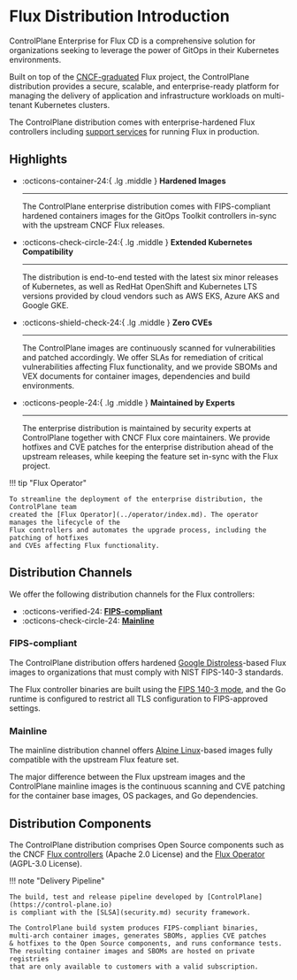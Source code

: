 # Flux Distribution Introduction

ControlPlane Enterprise for Flux CD is a comprehensive solution for organizations seeking
to leverage the power of GitOps in their Kubernetes environments.

Built on top of the [CNCF-graduated](https://www.cncf.io/projects/flux/) Flux project,
the ControlPlane distribution provides a secure, scalable, and enterprise-ready platform
for managing the delivery of application and infrastructure workloads on
multi-tenant Kubernetes clusters.

The ControlPlane distribution comes with enterprise-hardened Flux controllers including
[support services](../pricing) for running Flux in production.

## Highlights

<div class="grid cards" markdown>

-   :octicons-container-24:{ .lg .middle } __Hardened Images__

    ---
    The ControlPlane enterprise distribution comes with FIPS-compliant hardened containers images
    for the GitOps Toolkit controllers in-sync with the upstream CNCF Flux releases.

-   :octicons-check-circle-24:{ .lg .middle } __Extended Kubernetes Compatibility__

    ---
    The distribution is end-to-end tested with the latest six minor releases of Kubernetes,
    as well as RedHat OpenShift and Kubernetes LTS versions provided by cloud vendors
    such as AWS EKS, Azure AKS and Google GKE.

-   :octicons-shield-check-24:{ .lg .middle } __Zero CVEs__

    ---
    The ControlPlane images are continuously scanned for vulnerabilities and patched accordingly.
    We offer SLAs for remediation of critical vulnerabilities affecting Flux functionality, and we provide
    SBOMs and VEX documents for container images, dependencies and build environments.

-   :octicons-people-24:{ .lg .middle } __Maintained by Experts__

    ---
    The enterprise distribution is maintained by security experts at ControlPlane together with
    CNCF Flux core maintainers. We provide hotfixes and CVE patches for the enterprise distribution
    ahead of the upstream releases, while keeping the feature set in-sync with the Flux project.

</div>

!!! tip "Flux Operator"

    To streamline the deployment of the enterprise distribution, the ControlPlane team
    created the [Flux Operator](../operator/index.md). The operator manages the lifecycle of the
    Flux controllers and automates the upgrade process, including the patching of hotfixes
    and CVEs affecting Flux functionality.

## Distribution Channels

We offer the following distribution channels for the Flux controllers:

<div class="grid cards" markdown>

- :octicons-verified-24: __[FIPS-compliant](#fips-compliant)__
- :octicons-check-circle-24: __[Mainline](#mainline)__

</div>

### FIPS-compliant

The ControlPlane distribution offers hardened
[Google Distroless](https://github.com/GoogleContainerTools/distroless)-based Flux images
to organizations that must comply with NIST FIPS-140-3 standards.

The Flux controller binaries are built using the [FIPS 140-3 mode](https://go.dev/doc/security/fips140),
and the Go runtime is configured to restrict all TLS configuration to FIPS-approved settings.

### Mainline

The mainline distribution channel offers
[Alpine Linux](https://www.alpinelinux.org/)-based
images fully compatible with the upstream Flux feature set.

The major difference between the Flux upstream images and the ControlPlane
mainline images is the continuous scanning and CVE patching for the
container base images, OS packages, and Go dependencies.

## Distribution Components

The ControlPlane distribution comprises Open Source components such as the CNCF
[Flux controllers](../guides/flux-architecture.md#flux-controllers) (Apache 2.0 License)
and the [Flux Operator](../operator/index.md) (AGPL-3.0 License).

!!! note "Delivery Pipeline"

    The build, test and release pipeline developed by [ControlPlane](https://control-plane.io)
    is compliant with the [SLSA](security.md) security framework.
 
    The ControlPlane build system produces FIPS-compliant binaries,
    multi-arch container images, generates SBOMs, applies CVE patches
    & hotfixes to the Open Source components, and runs conformance tests.
    The resulting container images and SBOMs are hosted on private registries
    that are only available to customers with a valid subscription.
